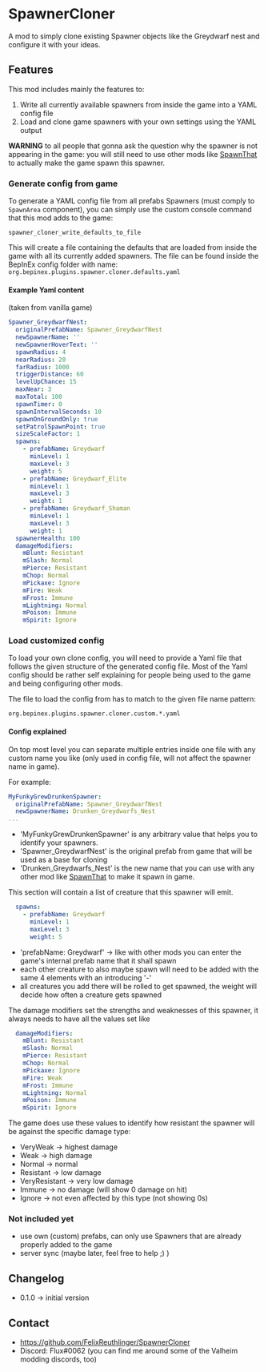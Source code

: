 ﻿# SpawnerCloner

A mod to simply clone existing Spawner objects like the Greydwarf nest and configure it with your ideas.

## Features

This mod includes mainly the features to:

1. Write all currently available spawners from inside the game into a YAML config file
2. Load and clone game spawners with your own settings using the YAML output

**WARNING** to all people that gonna ask the question why the spawner is not appearing in the game: you will still need to
use other mods like [SpawnThat](https://valheim.thunderstore.io/package/ASharpPen/Spawn_That/) to actually make the game
spawn this spawner.

### Generate config from game

To generate a YAML config file from all prefabs Spawners (must comply to ```SpawnArea``` component), you can simply use
the custom console command that this mod adds to the game:

```
spawner_cloner_write_defaults_to_file
```

This will create a file containing the defaults that are loaded from inside the game with all its currently added
spawners. The file can be found inside the BepInEx config folder with
name: ```org.bepinex.plugins.spawner.cloner.defaults.yaml```

#### Example Yaml content

(taken from vanilla game)

```yaml
Spawner_GreydwarfNest:
  originalPrefabName: Spawner_GreydwarfNest
  newSpawnerName: ''
  newSpawnerHoverText: ''
  spawnRadius: 4
  nearRadius: 20
  farRadius: 1000
  triggerDistance: 60
  levelUpChance: 15
  maxNear: 3
  maxTotal: 100
  spawnTimer: 0
  spawnIntervalSeconds: 10
  spawnOnGroundOnly: true
  setPatrolSpawnPoint: true
  sizeScaleFactor: 1
  spawns:
    - prefabName: Greydwarf
      minLevel: 1
      maxLevel: 3
      weight: 5
    - prefabName: Greydwarf_Elite
      minLevel: 1
      maxLevel: 3
      weight: 1
    - prefabName: Greydwarf_Shaman
      minLevel: 1
      maxLevel: 3
      weight: 1
  spawnerHealth: 100
  damageModifiers:
    mBlunt: Resistant
    mSlash: Normal
    mPierce: Resistant
    mChop: Normal
    mPickaxe: Ignore
    mFire: Weak
    mFrost: Immune
    mLightning: Normal
    mPoison: Immune
    mSpirit: Ignore
```

### Load customized config

To load your own clone config, you will need to provide a Yaml file that follows the given structure of the generated
config file. Most of the Yaml config should be rather self explaining for people being used to the game and being
configuring other mods.

The file to load the config from has to match to the given file name pattern:
```
org.bepinex.plugins.spawner.cloner.custom.*.yaml
```

#### Config explained

On top most level you can separate multiple entries inside one file with any custom name you like (only used in config
file, will not affect the spawner name in game).

For example:

```yaml
MyFunkyGrewDrunkenSpawner:
  originalPrefabName: Spawner_GreydwarfNest
  newSpawnerName: Drunken_Greydwarfs_Nest
...
```

* 'MyFunkyGrewDrunkenSpawner' is any arbitrary value that helps you to identify your spawners.
* 'Spawner_GreydwarfNest' is the original prefab from game that will be used as a base for cloning
* 'Drunken_Greydwarfs_Nest' is the new name that you can use with any other mod
  like [SpawnThat](https://valheim.thunderstore.io/package/ASharpPen/Spawn_That/) to make it spawn in game.

This section will contain a list of creature that this spawner will emit.
```yaml
  spawns:
    - prefabName: Greydwarf
      minLevel: 1
      maxLevel: 3
      weight: 5
```

* 'prefabName: Greydwarf' -> like with other mods you can enter the game's internal prefab name that it shall spawn
* each other creature to also maybe spawn will need to be added with the same 4 elements with an introducing '-' 
* all creatures you add there will be rolled to get spawned, the weight will decide how often a creature gets spawned

The damage modifiers set the strengths and weaknesses of this spawner, it always needs to have all the values set like
```yaml
  damageModifiers:
    mBlunt: Resistant
    mSlash: Normal
    mPierce: Resistant
    mChop: Normal
    mPickaxe: Ignore
    mFire: Weak
    mFrost: Immune
    mLightning: Normal
    mPoison: Immune
    mSpirit: Ignore
```

The game does use these values to identify how resistant the spawner will be against the specific damage type:
* VeryWeak -> highest damage
* Weak -> high damage
* Normal -> normal
* Resistant -> low damage
* VeryResistant -> very low damage
* Immune -> no damage (will show 0 damage on hit)
* Ignore -> not even affected by this type (not showing 0s)

### Not included yet

* use own (custom) prefabs, can only use Spawners that are already properly added to the game
* server sync (maybe later, feel free to help ;) )

## Changelog

* 0.1.0 -> initial version

## Contact

* https://github.com/FelixReuthlinger/SpawnerCloner
* Discord: Flux#0062 (you can find me around some of the Valheim modding discords, too)
